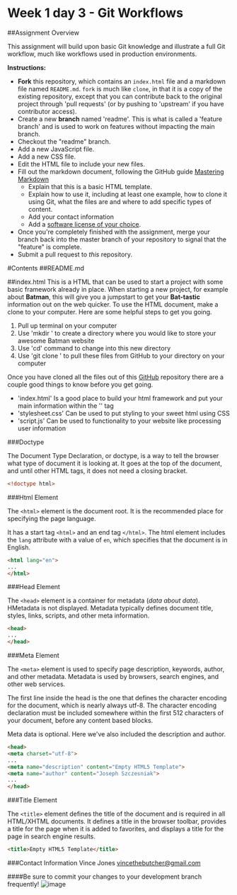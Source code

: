 # Week 1 day 3 - Git Workflows
##Assignment Overview

This assignment will build upon basic Git knowledge and illustrate a full Git workflow, much like workflows used in production environments. 

**Instructions:**

- **Fork** this repository, which contains an `index.html` file and a markdown file named `README.md`. `fork` is much like `clone`, in that it is a copy of the existing repository, except that you can contribute back to the original project through 'pull requests' (or by pushing to 'upstream' if you have contributor access). 
- Create a new **branch** named 'readme'. This is what is called a 'feature branch' and is used to work on features without impacting the main branch.
- Checkout the "readme" branch. 
- Add a new JavaScript file. 
- Add a new CSS file.
- Edit the HTML file to include your new files.
- Fill out the markdown document, following the GitHub guide [Mastering Markdown](https://guides.github.com/features/mastering-markdown/)
	- Explain that this is a basic HTML template.
 	- Explain how to use it, including at least one example,  how to clone it using Git, what the files are and where to add specific types of content.
 	- Add your contact information
	- Add a [software license of your choice](http://choosealicense.com/).
- Once you're completely finished with the assignment, merge your branch back into the master branch of your repository to signal that the "feature" is complete.
- Submit a pull request to *this* repository.


#Contents
##README.md

##index.html
This is a HTML that can be used to start a project with some basic framework already in place. When starting a new project, for example about __Batman__, this will give you a jumpstart to get your **Bat-tastic** information out on the web quicker. To use the HTML document, make a clone to your computer. Here are some helpful steps to get you going.

1. Pull up terminal on your computer
2. Use 'mkdir <name of directory>' to create a directory where you would like to store your awesome Batman website 
3. Use 'cd' command to change into this new directory
4. Use 'git clone <url>' to pull these files from GitHub to your directory on your computer 

Once you have cloned all the files out of this [GitHub](http://github.com) repository there are a couple good things to know before you get going. 
* 'index.html' Is a good place to build your html framework and put your main information within the '<body>' tag
* 'stylesheet.css' Can be used to put styling to your sweet html using CSS
* 'script.js' Can be used to functionality to your website like processing user information


###Doctype

The Document Type Declaration, or doctype, is a way to tell the browser what type of document it is looking at. It goes at the top of the document, and until other HTML tags, it does not need a closing bracket.

```html
<!doctype html>
```

###Html Element

The `<html>` element is the document root. It is the recommended place for specifying the page language. 

It has a start tag `<html>` and an end tag `</html>`. The html element includes the `lang` attribute with a value of `en`, which specifies that the document is in English.

```html
<html lang="en">
...
</html>
```

###Head Element

The `<head>` element is a container for metadata (*data about data*). HMetadata is not displayed. Metadata typically defines document title, styles, links, scripts, and other meta information. 


```html
<head>
...
</head>
```


###Meta Element

The `<meta>` element is used to specify page description, keywords, author, and other metadata. Metadata is used by browsers, search engines, and other web services.

The first line inside the head is the one that defines the character encoding for the document, which is nearly always utf-8. The character encoding declaration must be included somewhere within the first 512 characters of your document, before any content based blocks.

Meta data is optional. Here we've also included the description and author.


```html
<head>
<meta charset="utf-8">
...
<meta name="description" content="Empty HTML5 Template">
<meta name="author" content="Joseph Szczesniak">
...
</head>
```

###Title Element

The `<title>` element defines the title of the document and is required in all HTML/XHTML documents. It defines a title in the browser toolbar,
provides a title for the page when it is added to favorites, and displays a title for the page in search engine results.

```html
<title>Empty HTML5 Template</title>
```

###Contact Information
Vince Jones
vincethebutcher@gmail.com

####Be sure to commit your changes to your development branch frequently!
![image](http://www.fillmurray.com/415/300)